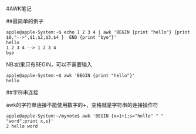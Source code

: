 
#AWK笔记

##最简单的例子

```
apple@apple-System:~$ echo 1 2 3 4 | awk 'BEGIN {print "hello"} {print $0,"-->",$1,$2,$3,$4 }  END {print "bye"}' 
hello
1 2 3 4 --> 1 2 3 4
bye
```

NB:如果只有BEGIN，可以不需要输入

```
apple@apple-System:~$ awk 'BEGIN {print "hello"}' 
hello
```


##字符串连接

awk的字符串连接不能使用数字的+，空格就是字符串的连接操作符


```
apple@apple-System:~/mynote$ awk 'BEGIN {x=1+1;s="hello" " " "word";print x,s}' 
2 hello word
```

